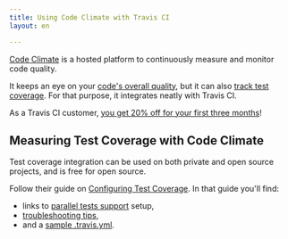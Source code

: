 ```yaml
---
title: Using Code Climate with Travis CI
layout: en

---
```


[Code Climate](https://www.codeclimate.com) is a hosted platform to continuously
measure and monitor code quality.

It keeps an eye on your [code's overall quality](https://codeclimate.com/tour),
but it can also [track test
coverage](https://docs.codeclimate.com/docs/getting-started-test-coverage). For that purpose, it
integrates neatly with Travis CI.

As a Travis CI customer, [you get 20% off for your first three
months](https://codeclimate.com/partners/travisci)!

## Measuring Test Coverage with Code Climate

Test coverage integration can be used on both private and open source projects,
and is free for open source.

Follow their guide on [Configuring Test Coverage](https://docs.codeclimate.com/v1.0/docs/getting-started-test-coverage). In that guide you'll find: 
* links to [parallel tests
  support](https://docs.codeclimate.com/v1.0/docs/configuring-test-coverage#section-parallel-tests-and-multiple-test-suites) setup,
* [troubleshooting
  tips](https://docs.codeclimate.com/v1.0/docs/test-coverage-troubleshooting-tips),
* and a [sample .travis.yml](https://docs.codeclimate.com/docs/travis-ci-test-coverage).


